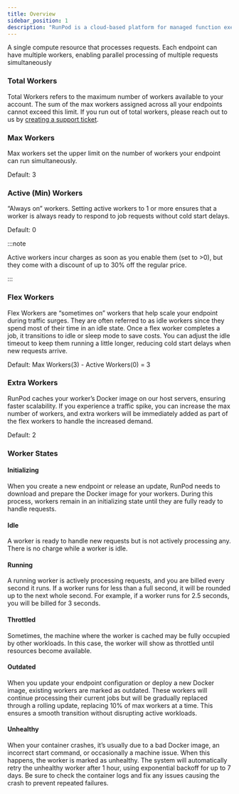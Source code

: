 ```yaml
---
title: Overview
sidebar_position: 1
description: "RunPod is a cloud-based platform for managed function execution, offering fully managed infrastructure, automatic scaling, flexible language support, and seamless integration, allowing developers to focus on code and deploy it easily."
---
```


A single compute resource that processes requests. Each endpoint can have multiple workers, enabling parallel processing of multiple requests simultaneously

### Total Workers

Total Workers refers to the maximum number of workers available to your account. The sum of the max workers assigned across all your endpoints cannot exceed this limit. If you run out of total workers, please reach out to us by [creating a support ticket](https://contact.runpod.io/).

### Max Workers

Max workers set the upper limit on the number of workers your endpoint can run simultaneously.

Default: 3

### Active (Min) Workers

“Always on” workers. Setting active workers to 1 or more ensures that a worker is always ready to respond to job requests without cold start delays.

Default: 0

:::note

Active workers incur charges as soon as you enable them (set to >0), but they come with a discount of up to 30% off the regular price.

:::

### Flex Workers

Flex Workers are “sometimes on” workers that help scale your endpoint during traffic surges. They are often referred to as idle workers since they spend most of their time in an idle state. Once a flex worker completes a job, it transitions to idle or sleep mode to save costs. You can adjust the idle timeout to keep them running a little longer, reducing cold start delays when new requests arrive.

Default: Max Workers(3) - Active Workers(0) = 3

### Extra Workers

RunPod caches your worker’s Docker image on our host servers, ensuring faster scalability. If you experience a traffic spike, you can increase the max number of workers, and extra workers will be immediately added as part of the flex workers to handle the increased demand.

Default: 2

### Worker States

#### Initializing

When you create a new endpoint or release an update, RunPod needs to download and prepare the Docker image for your workers. During this process, workers remain in an initializing state until they are fully ready to handle requests.

#### Idle

A worker is ready to handle new requests but is not actively processing any. There is no charge while a worker is idle.

#### Running

A running worker is actively processing requests, and you are billed every second it runs. If a worker runs for less than a full second, it will be rounded up to the next whole second. For example, if a worker runs for 2.5 seconds, you will be billed for 3 seconds.

#### Throttled

Sometimes, the machine where the worker is cached may be fully occupied by other workloads. In this case, the worker will show as throttled until resources become available.

#### Outdated

When you update your endpoint configuration or deploy a new Docker image, existing workers are marked as outdated. These workers will continue processing their current jobs but will be gradually replaced through a rolling update, replacing 10% of max workers at a time. This ensures a smooth transition without disrupting active workloads.

#### Unhealthy

When your container crashes, it’s usually due to a bad Docker image, an incorrect start command, or occasionally a machine issue. When this happens, the worker is marked as unhealthy. The system will automatically retry the unhealthy worker after 1 hour, using exponential backoff for up to 7 days. Be sure to check the container logs and fix any issues causing the crash to prevent repeated failures.
